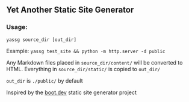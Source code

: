 ## Yet Another Static Site Generator

### Usage:
`yassg source_dir [out_dir]`

Example:
`yassg test_site && python -m http.server -d public`
 
Any Markdown files placed in `source_dir/content/` will be converted to HTML. Everything in `source_dir/static/` is copied to `out_dir/`

`out_dir` is `./public/` by default



Inspired by the [boot.dev](https://boot.dev) static site generator project

